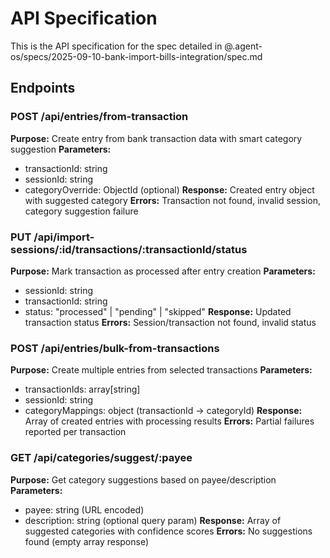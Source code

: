 # API Specification

This is the API specification for the spec detailed in @.agent-os/specs/2025-09-10-bank-import-bills-integration/spec.md

## Endpoints

### POST /api/entries/from-transaction

**Purpose:** Create entry from bank transaction data with smart category suggestion
**Parameters:** 
- transactionId: string
- sessionId: string
- categoryOverride: ObjectId (optional)
**Response:** Created entry object with suggested category
**Errors:** Transaction not found, invalid session, category suggestion failure

### PUT /api/import-sessions/:id/transactions/:transactionId/status

**Purpose:** Mark transaction as processed after entry creation
**Parameters:** 
- sessionId: string
- transactionId: string  
- status: "processed" | "pending" | "skipped"
**Response:** Updated transaction status
**Errors:** Session/transaction not found, invalid status

### POST /api/entries/bulk-from-transactions

**Purpose:** Create multiple entries from selected transactions
**Parameters:** 
- transactionIds: array[string]
- sessionId: string
- categoryMappings: object (transactionId -> categoryId)
**Response:** Array of created entries with processing results
**Errors:** Partial failures reported per transaction

### GET /api/categories/suggest/:payee

**Purpose:** Get category suggestions based on payee/description
**Parameters:** 
- payee: string (URL encoded)
- description: string (optional query param)
**Response:** Array of suggested categories with confidence scores
**Errors:** No suggestions found (empty array response)